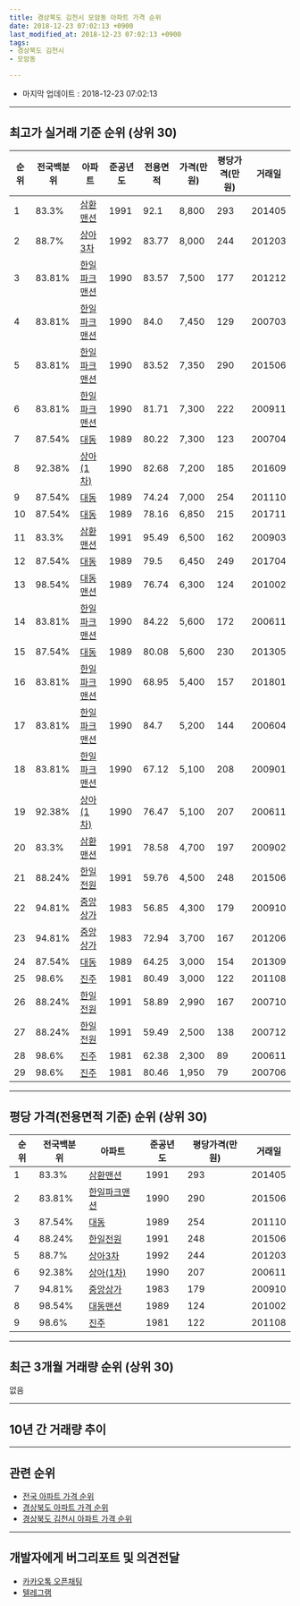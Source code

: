 ```yaml
---
title: 경상북도 김천시 모암동 아파트 가격 순위
date: 2018-12-23 07:02:13 +0900
last_modified_at: 2018-12-23 07:02:13 +0900
tags:
- 경상북도 김천시
- 모암동

---
```


* 마지막 업데이트 : 2018-12-23 07:02:13

---

## 최고가 실거래 기준 순위 (상위 30)


|순위|전국백분위|아파트|준공년도|전용면적|가격(만원)|평당가격(만원)|거래일|
|---|---|---|---|---|---|---|---|
|1|83.3%|[삼환맨션](https://search.naver.com/search.naver?query=%EA%B2%BD%EC%83%81%EB%B6%81%EB%8F%84+%EA%B9%80%EC%B2%9C%EC%8B%9C+%EB%AA%A8%EC%95%94%EB%8F%99+%EC%82%BC%ED%99%98%EB%A7%A8%EC%85%98)|1991|92.1|8,800|293|201405|
|2|88.7%|[상아3차](https://search.naver.com/search.naver?query=%EA%B2%BD%EC%83%81%EB%B6%81%EB%8F%84+%EA%B9%80%EC%B2%9C%EC%8B%9C+%EB%AA%A8%EC%95%94%EB%8F%99+%EC%83%81%EC%95%843%EC%B0%A8)|1992|83.77|8,000|244|201203|
|3|83.81%|[한일파크맨션](https://search.naver.com/search.naver?query=%EA%B2%BD%EC%83%81%EB%B6%81%EB%8F%84+%EA%B9%80%EC%B2%9C%EC%8B%9C+%EB%AA%A8%EC%95%94%EB%8F%99+%ED%95%9C%EC%9D%BC%ED%8C%8C%ED%81%AC%EB%A7%A8%EC%85%98)|1990|83.57|7,500|177|201212|
|4|83.81%|[한일파크맨션](https://search.naver.com/search.naver?query=%EA%B2%BD%EC%83%81%EB%B6%81%EB%8F%84+%EA%B9%80%EC%B2%9C%EC%8B%9C+%EB%AA%A8%EC%95%94%EB%8F%99+%ED%95%9C%EC%9D%BC%ED%8C%8C%ED%81%AC%EB%A7%A8%EC%85%98)|1990|84.0|7,450|129|200703|
|5|83.81%|[한일파크맨션](https://search.naver.com/search.naver?query=%EA%B2%BD%EC%83%81%EB%B6%81%EB%8F%84+%EA%B9%80%EC%B2%9C%EC%8B%9C+%EB%AA%A8%EC%95%94%EB%8F%99+%ED%95%9C%EC%9D%BC%ED%8C%8C%ED%81%AC%EB%A7%A8%EC%85%98)|1990|83.52|7,350|290|201506|
|6|83.81%|[한일파크맨션](https://search.naver.com/search.naver?query=%EA%B2%BD%EC%83%81%EB%B6%81%EB%8F%84+%EA%B9%80%EC%B2%9C%EC%8B%9C+%EB%AA%A8%EC%95%94%EB%8F%99+%ED%95%9C%EC%9D%BC%ED%8C%8C%ED%81%AC%EB%A7%A8%EC%85%98)|1990|81.71|7,300|222|200911|
|7|87.54%|[대동](https://search.naver.com/search.naver?query=%EA%B2%BD%EC%83%81%EB%B6%81%EB%8F%84+%EA%B9%80%EC%B2%9C%EC%8B%9C+%EB%AA%A8%EC%95%94%EB%8F%99+%EB%8C%80%EB%8F%99)|1989|80.22|7,300|123|200704|
|8|92.38%|[상아(1차)](https://search.naver.com/search.naver?query=%EA%B2%BD%EC%83%81%EB%B6%81%EB%8F%84+%EA%B9%80%EC%B2%9C%EC%8B%9C+%EB%AA%A8%EC%95%94%EB%8F%99+%EC%83%81%EC%95%84%281%EC%B0%A8%29)|1990|82.68|7,200|185|201609|
|9|87.54%|[대동](https://search.naver.com/search.naver?query=%EA%B2%BD%EC%83%81%EB%B6%81%EB%8F%84+%EA%B9%80%EC%B2%9C%EC%8B%9C+%EB%AA%A8%EC%95%94%EB%8F%99+%EB%8C%80%EB%8F%99)|1989|74.24|7,000|254|201110|
|10|87.54%|[대동](https://search.naver.com/search.naver?query=%EA%B2%BD%EC%83%81%EB%B6%81%EB%8F%84+%EA%B9%80%EC%B2%9C%EC%8B%9C+%EB%AA%A8%EC%95%94%EB%8F%99+%EB%8C%80%EB%8F%99)|1989|78.16|6,850|215|201711|
|11|83.3%|[삼환맨션](https://search.naver.com/search.naver?query=%EA%B2%BD%EC%83%81%EB%B6%81%EB%8F%84+%EA%B9%80%EC%B2%9C%EC%8B%9C+%EB%AA%A8%EC%95%94%EB%8F%99+%EC%82%BC%ED%99%98%EB%A7%A8%EC%85%98)|1991|95.49|6,500|162|200903|
|12|87.54%|[대동](https://search.naver.com/search.naver?query=%EA%B2%BD%EC%83%81%EB%B6%81%EB%8F%84+%EA%B9%80%EC%B2%9C%EC%8B%9C+%EB%AA%A8%EC%95%94%EB%8F%99+%EB%8C%80%EB%8F%99)|1989|79.5|6,450|249|201704|
|13|98.54%|[대동맨션](https://search.naver.com/search.naver?query=%EA%B2%BD%EC%83%81%EB%B6%81%EB%8F%84+%EA%B9%80%EC%B2%9C%EC%8B%9C+%EB%AA%A8%EC%95%94%EB%8F%99+%EB%8C%80%EB%8F%99%EB%A7%A8%EC%85%98)|1989|76.74|6,300|124|201002|
|14|83.81%|[한일파크맨션](https://search.naver.com/search.naver?query=%EA%B2%BD%EC%83%81%EB%B6%81%EB%8F%84+%EA%B9%80%EC%B2%9C%EC%8B%9C+%EB%AA%A8%EC%95%94%EB%8F%99+%ED%95%9C%EC%9D%BC%ED%8C%8C%ED%81%AC%EB%A7%A8%EC%85%98)|1990|84.22|5,600|172|200611|
|15|87.54%|[대동](https://search.naver.com/search.naver?query=%EA%B2%BD%EC%83%81%EB%B6%81%EB%8F%84+%EA%B9%80%EC%B2%9C%EC%8B%9C+%EB%AA%A8%EC%95%94%EB%8F%99+%EB%8C%80%EB%8F%99)|1989|80.08|5,600|230|201305|
|16|83.81%|[한일파크맨션](https://search.naver.com/search.naver?query=%EA%B2%BD%EC%83%81%EB%B6%81%EB%8F%84+%EA%B9%80%EC%B2%9C%EC%8B%9C+%EB%AA%A8%EC%95%94%EB%8F%99+%ED%95%9C%EC%9D%BC%ED%8C%8C%ED%81%AC%EB%A7%A8%EC%85%98)|1990|68.95|5,400|157|201801|
|17|83.81%|[한일파크맨션](https://search.naver.com/search.naver?query=%EA%B2%BD%EC%83%81%EB%B6%81%EB%8F%84+%EA%B9%80%EC%B2%9C%EC%8B%9C+%EB%AA%A8%EC%95%94%EB%8F%99+%ED%95%9C%EC%9D%BC%ED%8C%8C%ED%81%AC%EB%A7%A8%EC%85%98)|1990|84.7|5,200|144|200604|
|18|83.81%|[한일파크맨션](https://search.naver.com/search.naver?query=%EA%B2%BD%EC%83%81%EB%B6%81%EB%8F%84+%EA%B9%80%EC%B2%9C%EC%8B%9C+%EB%AA%A8%EC%95%94%EB%8F%99+%ED%95%9C%EC%9D%BC%ED%8C%8C%ED%81%AC%EB%A7%A8%EC%85%98)|1990|67.12|5,100|208|200901|
|19|92.38%|[상아(1차)](https://search.naver.com/search.naver?query=%EA%B2%BD%EC%83%81%EB%B6%81%EB%8F%84+%EA%B9%80%EC%B2%9C%EC%8B%9C+%EB%AA%A8%EC%95%94%EB%8F%99+%EC%83%81%EC%95%84%281%EC%B0%A8%29)|1990|76.47|5,100|207|200611|
|20|83.3%|[삼환맨션](https://search.naver.com/search.naver?query=%EA%B2%BD%EC%83%81%EB%B6%81%EB%8F%84+%EA%B9%80%EC%B2%9C%EC%8B%9C+%EB%AA%A8%EC%95%94%EB%8F%99+%EC%82%BC%ED%99%98%EB%A7%A8%EC%85%98)|1991|78.58|4,700|197|200902|
|21|88.24%|[한일전원](https://search.naver.com/search.naver?query=%EA%B2%BD%EC%83%81%EB%B6%81%EB%8F%84+%EA%B9%80%EC%B2%9C%EC%8B%9C+%EB%AA%A8%EC%95%94%EB%8F%99+%ED%95%9C%EC%9D%BC%EC%A0%84%EC%9B%90)|1991|59.76|4,500|248|201506|
|22|94.81%|[중앙상가](https://search.naver.com/search.naver?query=%EA%B2%BD%EC%83%81%EB%B6%81%EB%8F%84+%EA%B9%80%EC%B2%9C%EC%8B%9C+%EB%AA%A8%EC%95%94%EB%8F%99+%EC%A4%91%EC%95%99%EC%83%81%EA%B0%80)|1983|56.85|4,300|179|200910|
|23|94.81%|[중앙상가](https://search.naver.com/search.naver?query=%EA%B2%BD%EC%83%81%EB%B6%81%EB%8F%84+%EA%B9%80%EC%B2%9C%EC%8B%9C+%EB%AA%A8%EC%95%94%EB%8F%99+%EC%A4%91%EC%95%99%EC%83%81%EA%B0%80)|1983|72.94|3,700|167|201206|
|24|87.54%|[대동](https://search.naver.com/search.naver?query=%EA%B2%BD%EC%83%81%EB%B6%81%EB%8F%84+%EA%B9%80%EC%B2%9C%EC%8B%9C+%EB%AA%A8%EC%95%94%EB%8F%99+%EB%8C%80%EB%8F%99)|1989|64.25|3,000|154|201309|
|25|98.6%|[진주](https://search.naver.com/search.naver?query=%EA%B2%BD%EC%83%81%EB%B6%81%EB%8F%84+%EA%B9%80%EC%B2%9C%EC%8B%9C+%EB%AA%A8%EC%95%94%EB%8F%99+%EC%A7%84%EC%A3%BC)|1981|80.49|3,000|122|201108|
|26|88.24%|[한일전원](https://search.naver.com/search.naver?query=%EA%B2%BD%EC%83%81%EB%B6%81%EB%8F%84+%EA%B9%80%EC%B2%9C%EC%8B%9C+%EB%AA%A8%EC%95%94%EB%8F%99+%ED%95%9C%EC%9D%BC%EC%A0%84%EC%9B%90)|1991|58.89|2,990|167|200710|
|27|88.24%|[한일전원](https://search.naver.com/search.naver?query=%EA%B2%BD%EC%83%81%EB%B6%81%EB%8F%84+%EA%B9%80%EC%B2%9C%EC%8B%9C+%EB%AA%A8%EC%95%94%EB%8F%99+%ED%95%9C%EC%9D%BC%EC%A0%84%EC%9B%90)|1991|59.49|2,500|138|200712|
|28|98.6%|[진주](https://search.naver.com/search.naver?query=%EA%B2%BD%EC%83%81%EB%B6%81%EB%8F%84+%EA%B9%80%EC%B2%9C%EC%8B%9C+%EB%AA%A8%EC%95%94%EB%8F%99+%EC%A7%84%EC%A3%BC)|1981|62.38|2,300|89|200611|
|29|98.6%|[진주](https://search.naver.com/search.naver?query=%EA%B2%BD%EC%83%81%EB%B6%81%EB%8F%84+%EA%B9%80%EC%B2%9C%EC%8B%9C+%EB%AA%A8%EC%95%94%EB%8F%99+%EC%A7%84%EC%A3%BC)|1981|80.46|1,950|79|200706|


---

## 평당 가격(전용면적 기준) 순위 (상위 30)


|순위|전국백분위|아파트|준공년도|평당가격(만원)|거래일|
|---|---|---|---|---|---|
|1|83.3%|[삼환맨션](https://search.naver.com/search.naver?query=%EA%B2%BD%EC%83%81%EB%B6%81%EB%8F%84+%EA%B9%80%EC%B2%9C%EC%8B%9C+%EB%AA%A8%EC%95%94%EB%8F%99+%EC%82%BC%ED%99%98%EB%A7%A8%EC%85%98)|1991|293|201405|
|2|83.81%|[한일파크맨션](https://search.naver.com/search.naver?query=%EA%B2%BD%EC%83%81%EB%B6%81%EB%8F%84+%EA%B9%80%EC%B2%9C%EC%8B%9C+%EB%AA%A8%EC%95%94%EB%8F%99+%ED%95%9C%EC%9D%BC%ED%8C%8C%ED%81%AC%EB%A7%A8%EC%85%98)|1990|290|201506|
|3|87.54%|[대동](https://search.naver.com/search.naver?query=%EA%B2%BD%EC%83%81%EB%B6%81%EB%8F%84+%EA%B9%80%EC%B2%9C%EC%8B%9C+%EB%AA%A8%EC%95%94%EB%8F%99+%EB%8C%80%EB%8F%99)|1989|254|201110|
|4|88.24%|[한일전원](https://search.naver.com/search.naver?query=%EA%B2%BD%EC%83%81%EB%B6%81%EB%8F%84+%EA%B9%80%EC%B2%9C%EC%8B%9C+%EB%AA%A8%EC%95%94%EB%8F%99+%ED%95%9C%EC%9D%BC%EC%A0%84%EC%9B%90)|1991|248|201506|
|5|88.7%|[상아3차](https://search.naver.com/search.naver?query=%EA%B2%BD%EC%83%81%EB%B6%81%EB%8F%84+%EA%B9%80%EC%B2%9C%EC%8B%9C+%EB%AA%A8%EC%95%94%EB%8F%99+%EC%83%81%EC%95%843%EC%B0%A8)|1992|244|201203|
|6|92.38%|[상아(1차)](https://search.naver.com/search.naver?query=%EA%B2%BD%EC%83%81%EB%B6%81%EB%8F%84+%EA%B9%80%EC%B2%9C%EC%8B%9C+%EB%AA%A8%EC%95%94%EB%8F%99+%EC%83%81%EC%95%84%281%EC%B0%A8%29)|1990|207|200611|
|7|94.81%|[중앙상가](https://search.naver.com/search.naver?query=%EA%B2%BD%EC%83%81%EB%B6%81%EB%8F%84+%EA%B9%80%EC%B2%9C%EC%8B%9C+%EB%AA%A8%EC%95%94%EB%8F%99+%EC%A4%91%EC%95%99%EC%83%81%EA%B0%80)|1983|179|200910|
|8|98.54%|[대동맨션](https://search.naver.com/search.naver?query=%EA%B2%BD%EC%83%81%EB%B6%81%EB%8F%84+%EA%B9%80%EC%B2%9C%EC%8B%9C+%EB%AA%A8%EC%95%94%EB%8F%99+%EB%8C%80%EB%8F%99%EB%A7%A8%EC%85%98)|1989|124|201002|
|9|98.6%|[진주](https://search.naver.com/search.naver?query=%EA%B2%BD%EC%83%81%EB%B6%81%EB%8F%84+%EA%B9%80%EC%B2%9C%EC%8B%9C+%EB%AA%A8%EC%95%94%EB%8F%99+%EC%A7%84%EC%A3%BC)|1981|122|201108|


---

## 최근 3개월 거래량 순위 (상위 30)

없음

---

## 10년 간 거래량 추이


<div style="width:100%;">
    <canvas id="deal_progress" height="250"></canvas>
</div>

<script>
new Chart(document.getElementById("deal_progress"), {
    type: 'line',
    data: {
        labels: ['200812','200901','200902','200903','200904','200905','200906','200907','200908','200909','200910','200911','200912','201001','201002','201003','201004','201005','201006','201007','201008','201009','201010','201011','201012','201101','201102','201103','201104','201105','201106','201107','201108','201109','201110','201111','201112','201201','201202','201203','201204','201205','201206','201207','201208','201209','201210','201211','201212','201301','201302','201303','201304','201305','201306','201307','201308','201309','201310','201311','201312','201401','201402','201403','201404','201405','201406','201407','201408','201409','201410','201411','201412','201501','201502','201503','201504','201505','201506','201507','201508','201509','201510','201511','201512','201601','201602','201603','201604','201605','201606','201607','201608','201609','201610','201611','201612','201701','201702','201703','201704','201705','201706','201707','201708','201709','201710','201711','201712','201801','201802','201803','201804','201805','201806','201807','201808','201809','201810','201811','201812'],
        datasets: [{
            label: '실거래 수',
            pointRadius: 1,
            data: [0, 1, 3, 1, 0, 1, 0, 0, 0, 0, 2, 2, 0, 2, 3, 0, 1, 0, 0, 1, 1, 0, 1, 0, 1, 2, 1, 4, 0, 0, 0, 0, 2, 2, 1, 0, 1, 1, 0, 1, 0, 1, 2, 1, 0, 0, 0, 0, 1, 0, 0, 1, 0, 1, 0, 0, 0, 3, 0, 3, 1, 1, 0, 2, 0, 1, 0, 0, 1, 0, 1, 0, 2, 0, 3, 0, 0, 0, 3, 1, 1, 2, 0, 0, 0, 0, 1, 0, 0, 2, 0, 0, 0, 1, 1, 0, 0, 0, 0, 0, 1, 0, 0, 0, 0, 0, 0, 1, 0, 2, 0, 0, 0, 0, 0, 0, 0, 0, 0, 0, 0],
            borderColor: "rgba(255, 201, 14, 1)",
            backgroundColor: "rgba(255, 201, 14, 0.5)",
            fill: true,
        }]
    },
    options: {
        responsive: true,
        title: {
            display: true,
            text: '10년간 거래량 추이'
        },
        tooltips: {
            mode: 'index',
            intersect: false,
        },
        hover: {
            mode: 'nearest',
            intersect: true
        },
        scales: {
            xAxes: [{
                display: true,
                scaleLabel: {
                    display: true,
                    labelString: '년/월'
                }
            }],
            yAxes: [{
                display: true,
                ticks: {
                    suggestedMin: 0,
                },
                scaleLabel: {
                    display: true,
                    labelString: '실거래 수'
                }
            }]
        }
    }
});

</script>


---

## 관련 순위

- [전국 아파트 가격 순위](https://inasie.github.io/apt-ranking/전국)
- [경상북도 아파트 가격 순위](https://inasie.github.io/apt-ranking/경상북도)
- [경상북도 김천시 아파트 가격 순위](https://inasie.github.io/apt-ranking/경상북도-김천시)


---

## 개발자에게 버그리포트 및 의견전달

- [카카오톡 오픈채팅](https://open.kakao.com/o/gLJUAP4)
- [텔레그램](https://t.me/inasie)

